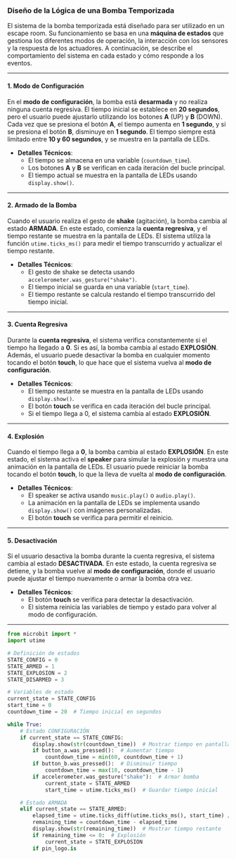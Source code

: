 ### **Diseño de la Lógica de una Bomba Temporizada**

El sistema de la bomba temporizada está diseñado para ser utilizado en un escape room. Su funcionamiento se basa en una **máquina de estados** que gestiona los diferentes modos de operación, la interacción con los sensores y la respuesta de los actuadores. A continuación, se describe el comportamiento del sistema en cada estado y cómo responde a los eventos.

---

#### **1. Modo de Configuración**
En el **modo de configuración**, la bomba está **desarmada** y no realiza ninguna cuenta regresiva. El tiempo inicial se establece en **20 segundos**, pero el usuario puede ajustarlo utilizando los botones **A** (UP) y **B** (DOWN). Cada vez que se presiona el botón **A**, el tiempo aumenta en **1 segundo**, y si se presiona el botón **B**, disminuye en **1 segundo**. El tiempo siempre está limitado entre **10 y 60 segundos**, y se muestra en la pantalla de LEDs.

- **Detalles Técnicos**:
  - El tiempo se almacena en una variable (`countdown_time`).
  - Los botones **A** y **B** se verifican en cada iteración del bucle principal.
  - El tiempo actual se muestra en la pantalla de LEDs usando `display.show()`.

---

#### **2. Armado de la Bomba**
Cuando el usuario realiza el gesto de **shake** (agitación), la bomba cambia al estado **ARMADA**. En este estado, comienza la **cuenta regresiva**, y el tiempo restante se muestra en la pantalla de LEDs. El sistema utiliza la función `utime.ticks_ms()` para medir el tiempo transcurrido y actualizar el tiempo restante.

- **Detalles Técnicos**:
  - El gesto de shake se detecta usando `accelerometer.was_gesture("shake")`.
  - El tiempo inicial se guarda en una variable (`start_time`).
  - El tiempo restante se calcula restando el tiempo transcurrido del tiempo inicial.

---

#### **3. Cuenta Regresiva**
Durante la **cuenta regresiva**, el sistema verifica constantemente si el tiempo ha llegado a **0**. Si es así, la bomba cambia al estado **EXPLOSIÓN**. Además, el usuario puede desactivar la bomba en cualquier momento tocando el botón **touch**, lo que hace que el sistema vuelva al **modo de configuración**.

- **Detalles Técnicos**:
  - El tiempo restante se muestra en la pantalla de LEDs usando `display.show()`.
  - El botón **touch** se verifica en cada iteración del bucle principal.
  - Si el tiempo llega a 0, el sistema cambia al estado **EXPLOSIÓN**.

---

#### **4. Explosión**
Cuando el tiempo llega a **0**, la bomba cambia al estado **EXPLOSIÓN**. En este estado, el sistema activa el **speaker** para simular la explosión y muestra una animación en la pantalla de LEDs. El usuario puede reiniciar la bomba tocando el botón **touch**, lo que la lleva de vuelta al **modo de configuración**.

- **Detalles Técnicos**:
  - El speaker se activa usando `music.play()` o `audio.play()`.
  - La animación en la pantalla de LEDs se implementa usando `display.show()` con imágenes personalizadas.
  - El botón **touch** se verifica para permitir el reinicio.

---

#### **5. Desactivación**
Si el usuario desactiva la bomba durante la cuenta regresiva, el sistema cambia al estado **DESACTIVADA**. En este estado, la cuenta regresiva se detiene, y la bomba vuelve al **modo de configuración**, donde el usuario puede ajustar el tiempo nuevamente o armar la bomba otra vez.

- **Detalles Técnicos**:
  - El botón **touch** se verifica para detectar la desactivación.
  - El sistema reinicia las variables de tiempo y estado para volver al modo de configuración.

---
```py
from microbit import *
import utime

# Definición de estados
STATE_CONFIG = 0
STATE_ARMED = 1
STATE_EXPLOSION = 2
STATE_DISARMED = 3

# Variables de estado
current_state = STATE_CONFIG
start_time = 0
countdown_time = 20  # Tiempo inicial en segundos

while True:
    # Estado CONFIGURACIÓN
    if current_state == STATE_CONFIG:
        display.show(str(countdown_time))  # Mostrar tiempo en pantalla
        if button_a.was_pressed():  # Aumentar tiempo
            countdown_time = min(60, countdown_time + 1)
        if button_b.was_pressed():  # Disminuir tiempo
            countdown_time = max(10, countdown_time - 1)
        if accelerometer.was_gesture("shake"):  # Armar bomba
            current_state = STATE_ARMED
            start_time = utime.ticks_ms()  # Guardar tiempo inicial

    # Estado ARMADA
    elif current_state == STATE_ARMED:
        elapsed_time = utime.ticks_diff(utime.ticks_ms(), start_time) // 1000
        remaining_time = countdown_time - elapsed_time
        display.show(str(remaining_time))  # Mostrar tiempo restante
        if remaining_time <= 0:  # Explosión
            current_state = STATE_EXPLOSION
        if pin_logo.is
```

